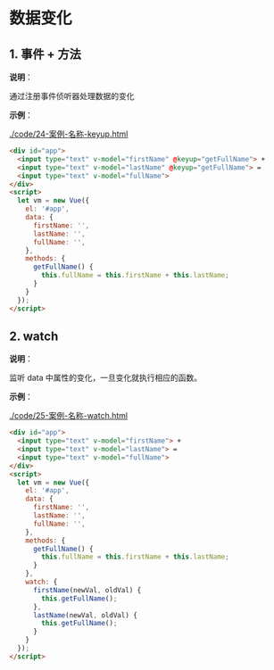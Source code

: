 # 数据变化

## 1. 事件 + 方法

**说明**：

通过注册事件侦听器处理数据的变化

**示例**：

[./code/24-案例-名称-keyup.html](./code/24-案例-名称-keyup.html)

```html
<div id="app">
  <input type="text" v-model="firstName" @keyup="getFullName"> + 
  <input type="text" v-model="lastName" @keyup="getFullName"> = 
  <input type="text" v-model="fullName">
</div>
<script>
  let vm = new Vue({
    el: '#app',
    data: {
      firstName: '',
      lastName: '',
      fullName: '',
    },
    methods: {
      getFullName() {
        this.fullName = this.firstName + this.lastName;
      }
    }
  });
</script>
```

## 2. watch

**说明**：

监听 data 中属性的变化，一旦变化就执行相应的函数。

**示例**：

[./code/25-案例-名称-watch.html](./code/25-案例-名称-watch.html)

```html
<div id="app">
  <input type="text" v-model="firstName"> + 
  <input type="text" v-model="lastName"> = 
  <input type="text" v-model="fullName">
</div>
<script>
  let vm = new Vue({
    el: '#app',
    data: {
      firstName: '',
      lastName: '',
      fullName: '',
    },
    methods: {
      getFullName() {
        this.fullName = this.firstName + this.lastName;
      }
    },
    watch: {
      firstName(newVal, oldVal) {
        this.getFullName();
      },
      lastName(newVal, oldVal) {
        this.getFullName();
      }
    }
  });
</script>
```